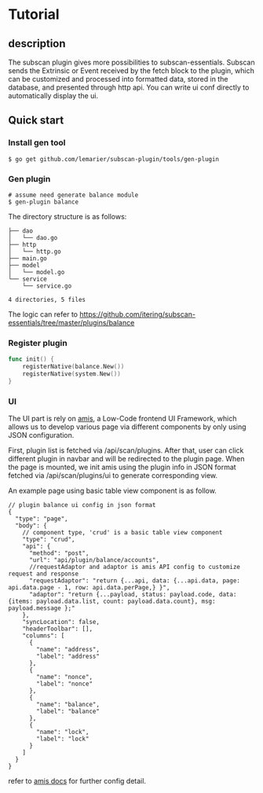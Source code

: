 # Tutorial

## description

The subscan plugin gives more possibilities to subscan-essentials. Subscan sends the Extrinsic or Event received by the fetch block to the plugin, which can be customized and processed into formatted data, stored in the database, and presented through http api.
You can write ui conf directly to automatically display the ui.

## Quick start

### Install gen tool

```shell script
$ go get github.com/lemarier/subscan-plugin/tools/gen-plugin
```

### Gen plugin

```shell script
# assume need generate balance module
$ gen-plugin balance
```

The directory structure is as follows:

```
├── dao
│   └── dao.go
├── http
│   └── http.go
├── main.go
├── model
│   └── model.go
└── service
    └── service.go

4 directories, 5 files
```

The logic can refer to https://github.com/itering/subscan-essentials/tree/master/plugins/balance

### Register plugin

```go
func init() {
	registerNative(balance.New())
	registerNative(system.New())
}
```

### UI

The UI part is rely on [amis](https://github.com/baidu/amis/blob/master/README-en.md), a Low-Code frontend UI Framework, which allows us to develop various page via different components by only using JSON configuration.

First, plugin list is fetched via /api/scan/plugins. After that, user can click different plugin in navbar and will be redirected to the plugin page. When the page is mounted, we init amis using the plugin info in JSON format fetched via /api/scan/plugins/ui to generate corresponding view.

An example page using basic table view component is as follow.

```
// plugin balance ui config in json format
{
  "type": "page",
  "body": {
    // component type, 'crud' is a basic table view component
    "type": "crud",
    "api": {
      "method": "post",
      "url": "api/plugin/balance/accounts",
      //requestAdaptor and adaptor is amis API config to customize request and response
      "requestAdaptor": "return {...api, data: {...api.data, page: api.data.page - 1, row: api.data.perPage,} }",
      "adaptor": "return {...payload, status: payload.code, data: {items: payload.data.list, count: payload.data.count}, msg: payload.message };"
    },
    "syncLocation": false,
    "headerToolbar": [],
    "columns": [
      {
        "name": "address",
        "label": "address"
      },
      {
        "name": "nonce",
        "label": "nonce"
      },
      {
        "name": "balance",
        "label": "balance"
      },
      {
        "name": "lock",
        "label": "lock"
      }
    ]
  }
}
```

refer to [amis docs](https://baidu.gitee.io/amis/docs/index) for further config detail.
